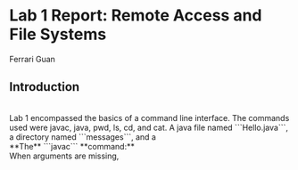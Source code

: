 # Lab 1 Report: Remote Access and File Systems
Ferrari Guan
<br />
## Introduction  
<br />
Lab 1 encompassed the basics of a command line interface. The commands used were javac, java, pwd, ls, cd, and cat. A java file named ```Hello.java```, a directory named ```messages```, and a 
<br />
**The** ```javac``` **command:**
<br />
When arguments are missing, 
<br />
